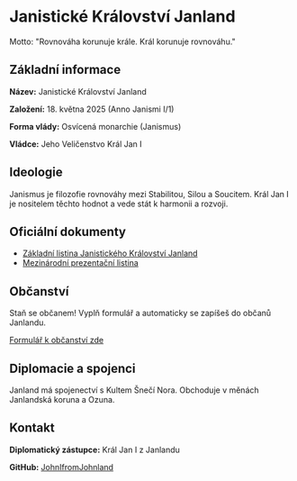
<!DOCTYPE html><html lang="cs">
<head>
  <meta charset="UTF-8">
  <meta name="viewport" content="width=device-width, initial-scale=1.0"
  <header>
    <h1>Janistické Království Janland</h1>
    <p>Motto: "Rovnováha korunuje krále. Král korunuje rovnováhu."</p>
  </header>  <div class="flag">
    <div class="zlata"></div>
    <div class="stribrna"></div>
    <div class="cervena"></div>
    <div class="fialova"></div>
  </div>  <section>
    <h2>Základní informace</h2>
    <p><strong>Název:</strong> Janistické Království Janland</p>
    <p><strong>Založení:</strong> 18. května 2025 (Anno Janismi I/1)</p>
    <p><strong>Forma vlády:</strong> Osvícená monarchie (Janismus)</p>
    <p><strong>Vládce:</strong> Jeho Veličenstvo Král Jan I</p>
  </section>  <section>
    <h2>Ideologie</h2>
    <p>Janismus je filozofie rovnováhy mezi Stabilitou, Silou a Soucitem. Král Jan I je nositelem těchto hodnot a vede stát k harmonii a rozvoji.</p>
  </section>  <section>
    <h2>Oficiální dokumenty</h2>
    <ul>
      <li><a href="#">Základní listina Janistického Království Janland</a></li>
      <li><a href="#">Mezinárodní prezentační listina</a></li>
    </ul>
  </section>  <section>
    <h2>Občanství</h2>
    <p>Staň se občanem! Vyplň formulář a automaticky se zapíšeš do občanů Janlandu.</p>
    <p><a href="https://github.com/JohnIfromJohnland/Obyvatelstvo-Kr-lovstv-Johnland" target="_blank">Formulář k občanství zde</a></p>
  </section>  <section>
    <h2>Diplomacie a spojenci</h2>
    <p>Janland má spojenectví s Kultem Šnečí Nora. Obchoduje v měnách Janlandská koruna a Ozuna.</p>
  </section>  <section>
    <h2>Kontakt</h2>
    <p><strong>Diplomatický zástupce:</strong> Král Jan I z Janlandu</p>
    <p><strong>GitHub:</strong> <a href="https://github.com/JohnIfromJohnland" target="_blank">JohnIfromJohnland</a></p>
  </section>
</body>
</html>
